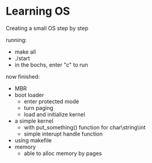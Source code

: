 # Learning OS
Creating a small OS step by step

running:
- make all
- ./start
- in the bochs, enter "c" to run 

now finished:
- MBR
- boot loader
    - enter protected mode
    - turn paging
    - load and initialize kernel
- a simple kernel
    - with put_something() function for char\string\int
    - simple interupt handle function
- using makefile
- memory
    - able to alloc memory by pages